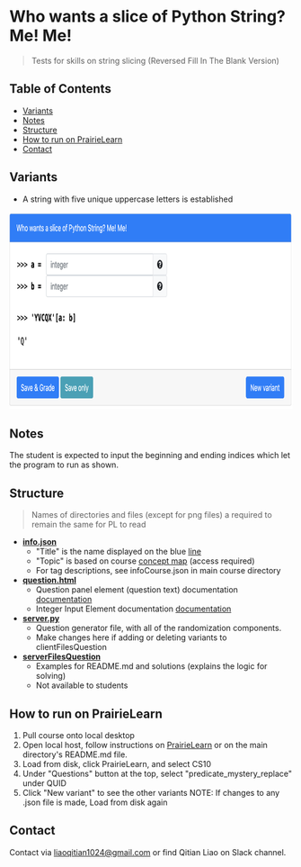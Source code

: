 # Who wants a slice of Python String? Me! Me!
> Tests for skills on string slicing (Reversed Fill In The Blank Version) 

## Table of Contents
- [Variants](#variants)
- [Notes](#notes)
- [Structure](#structure)
- [How to run on PrairieLearn](#how-to-run-on-prairielearn)
- [Contact](#Contact)
​

## Variants
- A string with five unique uppercase letters is established

<img src="serverFilesQuestion/demo.png"
width="800" height="350"/>

## Notes
The student is expected to input the beginning and ending indices which let the program to run as shown. 

## Structure
> Names of directories and files (except for png files) a required to remain the same for PL to read
​
- [**info.json**](info.json)
  - "Title" is the name displayed on the blue [line](#part-1)
  - "Topic" is based on course [concept map](https://docs.google.com/document/d/1B4QBVE2CvoQNXok986j8sVsMYb9662Nd8bFI9nIIj4g/edit) (access required)
  - For tag descriptions, see infoCourse.json in main course directory
​
- [**question.html**](question.html)
  - Question panel element (question text) documentation [documentation](https://prairielearn.readthedocs.io/en/latest/elements/#pl-question-panel-element)
  - Integer Input Element documentation [documentation](https://prairielearn.readthedocs.io/en/latest/elements/#pl-integer-input-element)
​
- [**server.py**](server.py)
  - Question generator file, with all of the randomization components.
  - Make changes here if adding or deleting variants to clientFilesQuestion
​
- [**serverFilesQuestion**](serverFilesQuestion)
  - Examples for README.md and solutions (explains the logic for solving)
  - Not available to students

## How to run on PrairieLearn
1. Pull course onto local desktop
2. Open local host, follow instructions on [PrairieLearn](https://prairielearn.readthedocs.io/en/latest/installing/) or on the main directory's README.md file.
3. Load from disk, click PrairieLearn, and select CS10
4. Under "Questions" button at the top, select "predicate_mystery_replace" under QUID
5. Click "New variant" to see the other variants 
NOTE: If changes to any .json file is made, Load from disk again
​
## Contact
Contact via liaoqitian1024@gmail.com or find Qitian Liao on Slack channel. 
